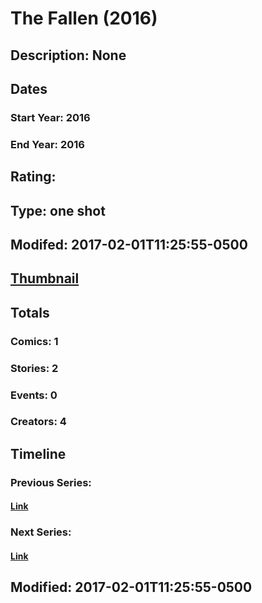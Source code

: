 # The Fallen (2016)
## Description: None
## Dates
### Start Year: 2016
### End Year: 2016
## Rating: 
## Type: one shot
## Modifed: 2017-02-01T11:25:55-0500
## [Thumbnail](http://i.annihil.us/u/prod/marvel/i/mg/9/d0/57ae182d8fa57.jpg)
## Totals
### Comics: 1
### Stories: 2
### Events: 0
### Creators: 4
## Timeline
### Previous Series: 
#### [Link]()
### Next Series: 
#### [Link]()
## Modified: 2017-02-01T11:25:55-0500